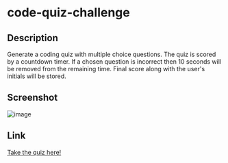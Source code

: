 # code-quiz-challenge

## Description

Generate a coding quiz with multiple choice questions.  The quiz is scored by a countdown timer.  If a chosen question is incorrect then 10 seconds will be removed from the remaining time.  Final score along with the user's initials will be stored.

## Screenshot

![image](https://user-images.githubusercontent.com/65319429/84725406-2585ed80-af50-11ea-9e3d-2d68a615aab1.png)

## Link

[Take the quiz here!](https://cheriecookson.github.io/code-quiz-challenge/)